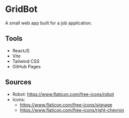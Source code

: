 # GridBot

A small web app built for a job application.

## Tools

- ReactJS
- Vite
- Tailwind CSS
- GitHub Pages

## Sources

- Robot: https://www.flaticon.com/free-icons/robot
- Icons:
  - https://www.flaticon.com/free-icons/signage
  - https://www.flaticon.com/free-icons/right-chevron
